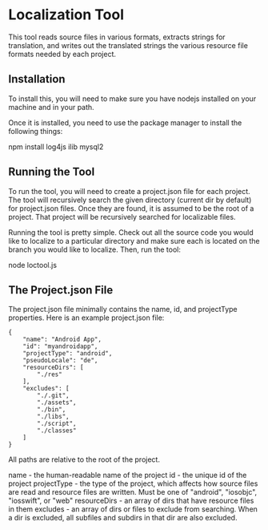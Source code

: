Localization Tool
=================

This tool reads source files in various formats, extracts strings
for translation, and writes out the translated strings the various 
resource file formats needed by each project.

Installation
------------

To install this, you will need to make sure you have nodejs installed
on your machine and in your path.

Once it is installed, you need to use the package manager to install
the following things:

npm install log4js ilib mysql2

Running the Tool
----------------

To run the tool, you will need to create a project.json file for 
each project. The tool will recursively search the given directory
(current dir by default) for project.json files. Once they are
found, it is assumed to be the root of a project. That project will
be recursively searched for localizable files.

Running the tool is pretty simple. Check out all the source code you
would like to localize to a particular directory and make sure each
is located on the branch you would like to localize. Then, run the tool:

node loctool.js

The Project.json File
---------------------

The project.json file minimally contains the name, id, and projectType
properties. Here is an example project.json file:

```
{
	"name": "Android App",
	"id": "myandroidapp",
	"projectType": "android",
	"pseudoLocale": "de",
	"resourceDirs": [
		"./res"
	],
	"excludes": [
		"./.git",
		"./assets",
		"./bin",
		"./libs",
		"./script",
		"./classes"
	]
}
```

All paths are relative to the root of the project.

name         - the human-readable name of the project
id           - the unique id of the project
projectType  - the type of the project, which affects how source files
               are read and resource files are written. Must be one of
			   "android", "iosobjc", "iosswift", or "web"
resourceDirs - an array of dirs that have resource files in them
excludes     - an array of dirs or files to exclude from searching. When
               a dir is excluded, all subfiles and subdirs in that dir 
			   are also excluded.
